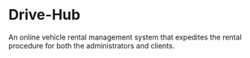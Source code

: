 # Drive-Hub
An online vehicle rental management system that expedites the rental procedure for both the administrators and clients.
